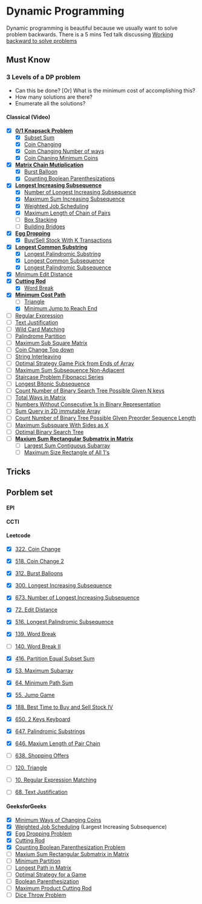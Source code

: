 # Dynamic Programming 
Dynamic programming is beautiful because we usually want to solve problem backwards.
There is a 5 mins Ted talk discussing [Working backward to solve problems](https://www.youtube.com/watch?v=v34NqCbAA1c)

## Must Know
### 3 Levels of a DP problem
* Can this be done? [Or] What is the minimum cost of accomplishing this?
* How many solutions are there?
* Enumerate all the solutions?

#### Classical (Video)
- [x] **[0/1 Knapsack Problem](https://www.youtube.com/watch?v=8LusJS5-AGo&index=1&list=PLrmLmBdmIlpsHaNTPP_jHHDx_os9ItYXr)**
    - [x] [Subset Sum](https://www.youtube.com/watch?v=s6FhG--P7z0&list=PLrmLmBdmIlpsHaNTPP_jHHDx_os9ItYXr&index=4)
    - [x] [Coin Changing](https://www.youtube.com/watch?v=NJasGk)
    - [x] [Coin Changing Number of ways](https://www.youtube.com/watch?v=_fgjrs570YE&index=10&list=PLrmLmBdmIlpsHaNTPP_jHHDx_os9ItYXr)
    - [x] [Coin Chaning Minimum Coins](https://www.youtube.com/watch?v=NJasGk)
- [x] **[Matrix Chain Mutiplication](https://www.youtube.com/watch?v=vgLJZMUfnsU&list=PLrmLmBdmIlpsHaNTPP_jHHDx_os9ItYXr&index=3)**
    - [x] [Burst Balloon](https://www.youtube.com/watch?v=IFNibRVgFBo&list=PLrmLmBdmIlpsHaNTPP_jHHDx_os9ItYXr&index=30)
    - [x] [Counting Boolean Parenthesizations](https://www.youtube.com/watch?v=oyj9tRZhmis)
- [x] **[Longest Increasing Subsequence](https://www.youtube.com/watch?v=CE2b_-XfVDk&index=7&list=PLrmLmBdmIlpsHaNTPP_jHHDx_os9ItYXr)**
    - [x] [Number of Longest Increasing Subsequence](https://www.youtube.com/watch?v=SFCiuIJu17Y)
    - [x] [Maximum Sum Increasing Subsequence](https://www.youtube.com/watch?v=99ssGWhLPUE&list=PLrmLmBdmIlpsHaNTPP_jHHDx_os9ItYXr&index=28)
    - [x] [Weighted Job Scheduling](https://www.youtube.com/watch?v=cr6Ip0J9izc&list=PLrmLmBdmIlpsHaNTPP_jHHDx_os9ItYXr&index=12)
    - [x] [Maximum Length of Chain of Pairs](https://www.youtube.com/watch?v=v-HIXptqM3Q)
    - [ ] [Box Stacking](https://www.youtube.com/watch?v=9mod_xRB-O0&index=23&list=PLrmLmBdmIlpsHaNTPP_jHHDx_os9ItYXr)
    - [ ] [Building Bridges](https://www.youtube.com/watch?v=w6tSmS86C4w)
- [x] **[Egg Dropping](https://www.youtube.com/watch?v=3hcaVyX00_4&index=13&list=PLrmLmBdmIlpsHaNTPP_jHHDx_os9ItYXr)**
    - [x] [Buy/Sell Stock With K Transactions](https://www.youtube.com/watch?v=oDhu5uGq_ic&index=22&list=PLrmLmBdmIlpsHaNTPP_jHHDx_os9ItYXr)
- [x] **[Longest Common Substring](https://www.youtube.com/watch?v=BysNXJHzCEs&index=16&list=PLrmLmBdmIlpsHaNTPP_jHHDx_os9ItYXr)**
    - [x] [Longest Palindromic Substring](https://www.youtube.com/watch?v=HBtiDHIOK9A)
    - [x] [Longest Common Subsequence](https://www.youtube.com/watch?v=NnD96abizww&index=2&list=PLrmLmBdmIlpsHaNTPP_jHHDx_os9ItYXr)
    - [x] [Longest Palindromic Subsequence](https://www.youtube.com/watch?v=_nCsPn7_OgI&index=9&list=PLrmLmBdmIlpsHaNTPP_jHHDx_os9ItYXr)
- [x] [Minimum Edit Distance](https://www.youtube.com/watch?v=We3YDTzNXEk&list=PLrmLmBdmIlpsHaNTPP_jHHDx_os9ItYXr&index=8)
- [x] **[Cutting Rod](https://www.youtube.com/watch?v=IRwVmTmN6go&index=14&list=PLrmLmBdmIlpsHaNTPP_jHHDx_os9ItYXr)**
    - [x] [Word Break](https://www.youtube.com/watch?v=WepWFGxiwRs&list=PLrmLmBdmIlpsHaNTPP_jHHDx_os9ItYXr&index=19)
- [x] **[Minimum Cost Path](https://www.youtube.com/watch?v=lBRtnuxg-gU&list=PLrmLmBdmIlpsHaNTPP_jHHDx_os9ItYXr&index=20)**
    - [ ] [Triangle](https://www.youtube.com/watch?v=ITV2CglqkWU)
    - [x] [Minimum Jump to Reach End](https://www.youtube.com/watch?v=cETfFsSTGJI&list=PLrmLmBdmIlpsHaNTPP_jHHDx_os9ItYXr&index=21)
- [ ] [Regular Expression](https://www.youtube.com/watch?v=l3hda49XcDE&index=24&list=PLrmLmBdmIlpsHaNTPP_jHHDx_os9ItYXr)
- [ ] [Text Justification](https://www.youtube.com/watch?v=RORuwHiblPc&index=18&list=PLrmLmBdmIlpsHaNTPP_jHHDx_os9ItYXr)
- [ ] [Wild Card Matching](https://www.youtube.com/watch?v=3ZDZ-N0EPV0&index=25&list=PLrmLmBdmIlpsHaNTPP_jHHDx_os9ItYXr)
- [ ] [Palindrome Partition](https://www.youtube.com/watch?v=lDYIvtBVmgo&list=PLrmLmBdmIlpsHaNTPP_jHHDx_os9ItYXr&index=26)
- [ ] [Maximum Sub Square Matrix](https://www.youtube.com/watch?v=_Lf1looyJMU&index=29&list=PLrmLmBdmIlpsHaNTPP_jHHDx_os9ItYXr)
- [ ] [Coin Change Top down](https://www.youtube.com/watch?v=Kf_M7RdHr1M&index=31&list=PLrmLmBdmIlpsHaNTPP_jHHDx_os9ItYXr)
- [ ] [String Interleaving](https://www.youtube.com/watch?v=ih2OZ9-M3OM&list=PLrmLmBdmIlpsHaNTPP_jHHDx_os9ItYXr&index=32)
- [ ] [Optimal Strategy Game Pick from Ends of Array](https://www.youtube.com/watch?v=WxpIHvsu1RI&list=PLrmLmBdmIlpsHaNTPP_jHHDx_os9ItYXr&index=33)
- [ ] [Maximum Sum Subsequence Non-Adjacent](https://www.youtube.com/watch?v=UtGtF6nc35g&index=34&list=PLrmLmBdmIlpsHaNTPP_jHHDx_os9ItYXr)
- [ ] [Staircase Problem Fibonacci Series](https://www.youtube.com/watch?v=CFQk7OQO_xM&list=PLrmLmBdmIlpsHaNTPP_jHHDx_os9ItYXr&index=35)
- [ ] [Longest Bitonic Subsequence](https://www.youtube.com/watch?v=TWHytKnOPaQ&list=PLrmLmBdmIlpsHaNTPP_jHHDx_os9ItYXr&index=36)
- [ ] [Count Number of Binary Search Tree Possible Given N keys](https://www.youtube.com/watch?v=YDf982Lb84o&list=PLrmLmBdmIlpsHaNTPP_jHHDx_os9ItYXr&index=37)
- [ ] [Total Ways in Matrix](https://www.youtube.com/watch?v=GO5QHC_BmvM&index=38&list=PLrmLmBdmIlpsHaNTPP_jHHDx_os9ItYXr)
- [ ] [Numbers Without Consecutive 1s in Binary Representation](https://www.youtube.com/watch?v=a9-NtLIs1Kk&list=PLrmLmBdmIlpsHaNTPP_jHHDx_os9ItYXr&index=39)
- [ ] [Sum Query in 2D immutable Array](https://www.youtube.com/watch?v=PwDqpOMwg6U&index=40&list=PLrmLmBdmIlpsHaNTPP_jHHDx_os9ItYXr)
- [ ] [Count Number of Binary Tree Possible GIven Preorder Sequence Length](https://www.youtube.com/watch?v=RUB5ZPfKcnY&index=41&list=PLrmLmBdmIlpsHaNTPP_jHHDx_os9ItYXr)
- [ ] [Maximum Subsquare With Sides as X](https://www.youtube.com/watch?v=vi_1eHCsR9A&list=PLrmLmBdmIlpsHaNTPP_jHHDx_os9ItYXr&index=42)
- [ ] [Optimal Binary Search Tree](https://www.youtube.com/watch?v=hgA4xxlVvfQ&index=5&list=PLrmLmBdmIlpsHaNTPP_jHHDx_os9ItYXr)
- [ ] **[Maxium Sum Rectangular Submatrix in Matrix](https://www.youtube.com/watch?v=yCQN096CwWM&index=15&list=PLrmLmBdmIlpsHaNTPP_jHHDx_os9ItYXr)**
    - [ ] [Largest Sum Contiguous Subarray](http://www.geeksforgeeks.org/largest-sum-contiguous-subarray/)
    - [ ] [Maximum Size Rectangle of All 1's](https://www.youtube.com/watch?v=g8bSdXCG-lA&list=PLrmLmBdmIlpsHaNTPP_jHHDx_os9ItYXr&index=17)

## Tricks


## Porblem set

#### EPI

#### CCTI

#### Leetcode
- [x] [322. Coin Change](https://leetcode.com/problems/coin-change/description/)
- [x] [518. Coin Change 2](https://leetcode.com/problems/coin-change-2/description/)
- [x] [312. Burst Balloons](https://leetcode.com/problems/burst-balloons/description/)
- [x] [300. Longest Increasing Subsequence](https://leetcode.com/problems/longest-increasing-subsequence/description/)
- [x] [673. Number of Longest Increasing Subsequence](https://leetcode.com/problems/number-of-longest-increasing-subsequence/description/)
- [x] [72. Edit Distance](https://leetcode.com/problems/edit-distance/description/)
- [x] [516. Longest Palindromic Subsequence](https://leetcode.com/problems/longest-palindromic-subsequence/discuss/)
- [x] [139. Word Break](https://leetcode.com/problems/word-break/description/)
- [ ] [140. Word Break II ](https://leetcode.com/problems/word-break-ii/description/)
- [x] [416. Partition Equal Subset Sum](https://leetcode.com/problems/partition-equal-subset-sum/description/)
- [x] [53. Maximum Subarray](https://leetcode.com/problems/maximum-subarray/description/)
- [x] [64. Minimum Path Sum](https://leetcode.com/problems/minimum-path-sum/description/)
- [x] [55. Jump Game](https://leetcode.com/problems/jump-game/description/)
- [x] [188. Best Time to Buy and Sell Stock IV](https://leetcode.com/problems/best-time-to-buy-and-sell-stock-iv/description/)
- [x] [650. 2 Keys Keyboard](https://leetcode.com/tag/dynamic-programming/)
- [x] [647. Palindromic Substrings](https://leetcode.com/problems/palindromic-substrings/description/)
- [x] [646. Maxium Length of Pair Chain](https://leetcode.com/problems/maximum-length-of-pair-chain/description/)
- [ ] [638. Shopping Offers](https://leetcode.com/problems/shopping-offers/description/)
- [ ] [120. Triangle](https://leetcode.com/problems/triangle/description/)
- [ ] [10. Regular Expression Matching](https://leetcode.com/problems/regular-expression-matching/description/)
- [ ] [68. Text Justification](https://leetcode.com/problems/text-justification/description/)


#### GeeksforGeeks
- [x] [Minimum Ways of Changing Coins](http://www.geeksforgeeks.org/find-minimum-number-of-coins-that-make-a-change/)
- [x] [Weighted Job Scheduling](http://www.geeksforgeeks.org/weighted-job-scheduling/) (Largest Increasing Subsequence)
- [x] [Egg Dropping Problem](http://www.geeksforgeeks.org/dynamic-programming-set-11-egg-dropping-puzzle/)
- [x] [Cutting Rod](http://www.geeksforgeeks.org/dynamic-programming-set-13-cutting-a-rod/)
- [x] [Counting Boolean Parenthesization Problem](http://www.geeksforgeeks.org/dynamic-programming-set-37-boolean-parenthesization-problem/)
- [ ] [Maxium Sum Rectangular Submatrix in Matrix](http://www.geeksforgeeks.org/dynamic-programming-set-27-max-sum-rectangle-in-a-2d-matrix/)
- [ ] [Minimum Partition](http://www.geeksforgeeks.org/partition-a-set-into-two-subsets-such-that-the-difference-of-subset-sums-is-minimum/)
- [ ] [Longest Path in Matrix](http://www.geeksforgeeks.org/find-the-longest-path-in-a-matrix-with-given-constraints/)
- [ ] [Optimal Strategy for a Game](http://www.geeksforgeeks.org/dynamic-programming-set-31-optimal-strategy-for-a-game/)
- [ ] [Boolean Parenthesization](http://www.geeksforgeeks.org/dynamic-programming-set-37-boolean-parenthesization-problem/)
- [ ] [Maximum Product Cutting Rod](http://www.geeksforgeeks.org/dynamic-programming-set-36-cut-a-rope-to-maximize-product/)
- [ ] [Dice Throw Problem](http://www.geeksforgeeks.org/dice-throw-problem/)
